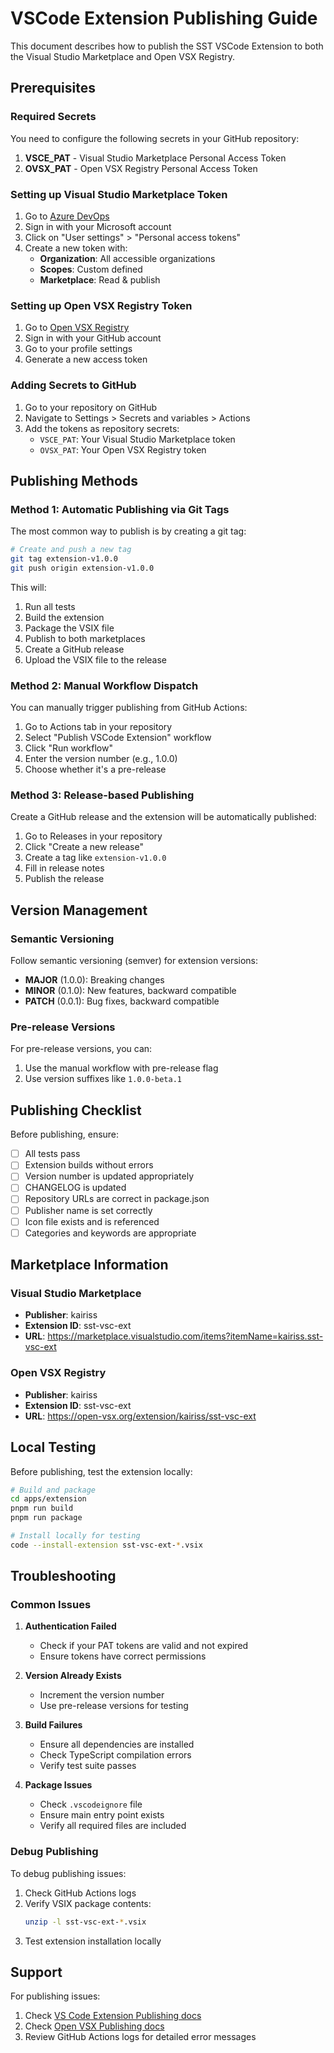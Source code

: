 # VSCode Extension Publishing Guide

This document describes how to publish the SST VSCode Extension to both the Visual Studio Marketplace and Open VSX Registry.

## Prerequisites

### Required Secrets

You need to configure the following secrets in your GitHub repository:

1. **VSCE_PAT** - Visual Studio Marketplace Personal Access Token
2. **OVSX_PAT** - Open VSX Registry Personal Access Token

### Setting up Visual Studio Marketplace Token

1. Go to [Azure DevOps](https://dev.azure.com)
2. Sign in with your Microsoft account
3. Click on "User settings" > "Personal access tokens"
4. Create a new token with:
   - **Organization**: All accessible organizations
   - **Scopes**: Custom defined
   - **Marketplace**: Read & publish

### Setting up Open VSX Registry Token

1. Go to [Open VSX Registry](https://open-vsx.org)
2. Sign in with your GitHub account
3. Go to your profile settings
4. Generate a new access token

### Adding Secrets to GitHub

1. Go to your repository on GitHub
2. Navigate to Settings > Secrets and variables > Actions
3. Add the tokens as repository secrets:
   - `VSCE_PAT`: Your Visual Studio Marketplace token
   - `OVSX_PAT`: Your Open VSX Registry token

## Publishing Methods

### Method 1: Automatic Publishing via Git Tags

The most common way to publish is by creating a git tag:

```bash
# Create and push a new tag
git tag extension-v1.0.0
git push origin extension-v1.0.0
```

This will:
1. Run all tests
2. Build the extension
3. Package the VSIX file
4. Publish to both marketplaces
5. Create a GitHub release
6. Upload the VSIX file to the release

### Method 2: Manual Workflow Dispatch

You can manually trigger publishing from GitHub Actions:

1. Go to Actions tab in your repository
2. Select "Publish VSCode Extension" workflow
3. Click "Run workflow"
4. Enter the version number (e.g., 1.0.0)
5. Choose whether it's a pre-release

### Method 3: Release-based Publishing

Create a GitHub release and the extension will be automatically published:

1. Go to Releases in your repository
2. Click "Create a new release"
3. Create a tag like `extension-v1.0.0`
4. Fill in release notes
5. Publish the release

## Version Management

### Semantic Versioning

Follow semantic versioning (semver) for extension versions:

- **MAJOR** (1.0.0): Breaking changes
- **MINOR** (0.1.0): New features, backward compatible
- **PATCH** (0.0.1): Bug fixes, backward compatible

### Pre-release Versions

For pre-release versions, you can:

1. Use the manual workflow with pre-release flag
2. Use version suffixes like `1.0.0-beta.1`

## Publishing Checklist

Before publishing, ensure:

- [ ] All tests pass
- [ ] Extension builds without errors
- [ ] Version number is updated appropriately
- [ ] CHANGELOG is updated
- [ ] Repository URLs are correct in package.json
- [ ] Publisher name is set correctly
- [ ] Icon file exists and is referenced
- [ ] Categories and keywords are appropriate

## Marketplace Information

### Visual Studio Marketplace

- **Publisher**: kairiss
- **Extension ID**: sst-vsc-ext
- **URL**: https://marketplace.visualstudio.com/items?itemName=kairiss.sst-vsc-ext

### Open VSX Registry

- **Publisher**: kairiss
- **Extension ID**: sst-vsc-ext
- **URL**: https://open-vsx.org/extension/kairiss/sst-vsc-ext

## Local Testing

Before publishing, test the extension locally:

```bash
# Build and package
cd apps/extension
pnpm run build
pnpm run package

# Install locally for testing
code --install-extension sst-vsc-ext-*.vsix
```

## Troubleshooting

### Common Issues

1. **Authentication Failed**
   - Check if your PAT tokens are valid and not expired
   - Ensure tokens have correct permissions

2. **Version Already Exists**
   - Increment the version number
   - Use pre-release versions for testing

3. **Build Failures**
   - Ensure all dependencies are installed
   - Check TypeScript compilation errors
   - Verify test suite passes

4. **Package Issues**
   - Check `.vscodeignore` file
   - Ensure main entry point exists
   - Verify all required files are included

### Debug Publishing

To debug publishing issues:

1. Check GitHub Actions logs
2. Verify VSIX package contents:
   ```bash
   unzip -l sst-vsc-ext-*.vsix
   ```
3. Test extension installation locally

## Support

For publishing issues:

1. Check [VS Code Extension Publishing docs](https://code.visualstudio.com/api/working-with-extensions/publishing-extension)
2. Check [Open VSX Publishing docs](https://github.com/eclipse/openvsx/wiki/Publishing-Extensions)
3. Review GitHub Actions logs for detailed error messages
